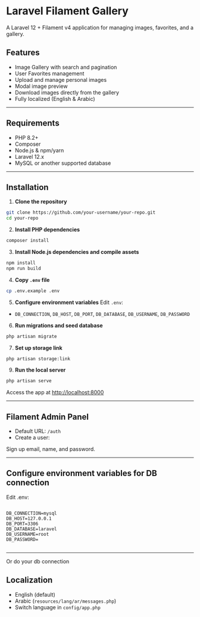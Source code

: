 # Laravel Filament Gallery

A Laravel 12 + Filament v4 application for managing images, favorites, and a gallery.

## Features

* Image Gallery with search and pagination
* User Favorites management
* Upload and manage personal images
* Modal image preview
* Download images directly from the gallery
* Fully localized (English & Arabic)

---

## Requirements

* PHP 8.2+
* Composer
* Node.js & npm/yarn
* Laravel 12.x
* MySQL or another supported database

---

## Installation

1. **Clone the repository**

```bash
git clone https://github.com/your-username/your-repo.git
cd your-repo
```

2. **Install PHP dependencies**

```bash
composer install
```

3. **Install Node.js dependencies and compile assets**

```bash
npm install
npm run build
```

4. **Copy `.env` file**

```bash
cp .env.example .env
```

5. **Configure environment variables**
   Edit `.env`:

* `DB_CONNECTION`, `DB_HOST`, `DB_PORT`, `DB_DATABASE`, `DB_USERNAME`, `DB_PASSWORD`


6. **Run migrations and seed database**

```bash
php artisan migrate

```

7. **Set up storage link**

```bash
php artisan storage:link
```

9. **Run the local server**

```bash
php artisan serve
```

Access the app at [http://localhost:8000](http://localhost:8000)

---

## Filament Admin Panel

* Default URL: `/auth `
* Create a user:


Sign up email, name, and password.

---

## Configure environment variables for DB connection
Edit .env:
```env

DB_CONNECTION=mysql
DB_HOST=127.0.0.1
DB_PORT=3306
DB_DATABASE=laravel
DB_USERNAME=root
DB_PASSWORD=


```

---
Or do your db connection 

## Localization

* English (default)
* Arabic (`resources/lang/ar/messages.php`)
* Switch language in `config/app.php`





